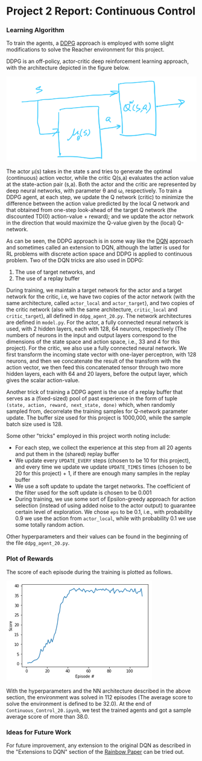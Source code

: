 [//]: # (Image References)

[image1]: score-plot.png  "scores during training"

[image2]: DDPG-BD.png  "DDPG block diagram"

# Project 2 Report: Continuous Control

### Learning Algorithm

To train the agents, a [DDPG](https://arxiv.org/abs/1509.02971) approach is employed with some slight modifications to solve the Reacher environment for this project.

DDPG is an off-policy, actor-critic deep reinforcement learning approach, with the architecture depicted in the figure below.

![ddpg diagram][image2]

The actor &#956;(s) takes in the state s and tries to generate the optimal (continuous) action vector, while the critic Q(s,a) evaluates the action value at the state-action pair (s,a). Both the actor and the critic are represented by deep neural networks, with parameter &#952; and &#969;, respectively. To train a DDPG agent, at each step, we update the Q network (critic) to minimize the difference between the action value predicted by the local Q network and that obtained from one-step look-ahead of the target Q network (the discounted TD(0) action-value + reward); and we update the actor network in the direction that would maximize the Q-value given by the (local) Q-network.

As can be seen, the DDPG approach is in some way like the [DQN](https://storage.googleapis.com/deepmind-media/dqn/DQNNaturePaper.pdf) approach and sometimes called an extension to DQN, although the latter is used for RL problems with discrete action space and DDPG is applied to continuous problem. Two of the DQN tricks are also used in DDPG:
1. The use of target networks, and
2. The use of a replay buffer  

During training, we maintain a target network for the actor and a target network for the critic, i.e, we have two copies of the actor network (with the same architecture, called `actor_local` and `actor_target`), and two copies of the critic network (also with the same architecture, `critic_local` and `critic_target`), all defined in `ddpg_agent_20.py`. The network architectures are defined in `model.py`. For the actor, a fully connected neural network is used, with 2 hidden layers, each with 128, 64 neurons, respectively (The numbers of neurons in the input and output layers correspond to the dimensions of the state space and action space, i.e., 33 and 4 for this project). For the critic, we also use a fully connected neural network. We first transform the incoming state vector with one-layer perceptron, with 128 neurons, and then we concatenate the result of the transform with the action vector, we then feed this concatenated tensor through two more hidden layers, each with 64 and 20 layers, before the output layer, which gives the scalar action-value.

Another trick of training a DDPG agent is the use of a replay buffer that serves as a (fixed-sized) pool of past experience in the form of tuple `(state, action, reward, next_state, done)` which, when randomly sampled from, decorrelate the training samples for Q-network parameter update. The buffer size used for this project is 1000,000, while the sample batch size used is 128.

Some other "tricks" employed in this project worth noting include:
- For each step, we collect the experience at this step from all 20 agents and put them in the (shared) replay buffer
- We update every `UPDATE_EVERY` steps (chosen to be 10 for this project), and every time we update we update `UPDATE_TIMES` times (chosen to be 20 for this project) + 1, if there are enough many samples in the replay buffer
- We use a soft update to update the target networks. The coefficient of the filter used for the soft update is chosen to be 0.001
- During training, we use some sort of Epsilon-greedy approach for action selection (instead of using added noise to the actor output) to guarantee certain level of exploration. We chose `eps` to be 0.1, i.e., with probability 0.9 we use the action from `actor_local`, while with probability 0.1 we use some totally random action.

Other hyperparameters and their values can be found in the beginning of the file `ddpg_agent_20.py`.

### Plot of Rewards

The score of each episode during the training is plotted as follows.  

![score v.s episode][image1]

With the hyperparameters and the NN architecture described in the above section, the environment was solved in 112 episodes	(The average score to solve the environment is defined to be 32.0).
At the end of `Continuous_Control_20.ipynb`, we test the trained agents and got a sample average score of more than 38.0.

### Ideas for Future Work

For future improvement, any extension to the original DQN as described in the "Extensions to DQN" section of the [Rainbow Paper](https://arxiv.org/pdf/1710.02298.pdf) can be tried out.
